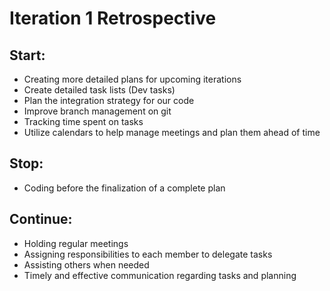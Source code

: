 # Iteration 1 Retrospective

## Start:
- Creating more detailed plans for upcoming iterations
- Create detailed task lists (Dev tasks)
- Plan the integration strategy for our code
- Improve branch management on git
- Tracking time spent on tasks
- Utilize calendars to help manage meetings and plan them ahead of time

## Stop:
- Coding before the finalization of a complete plan

## Continue:
- Holding regular meetings
- Assigning responsibilities to each member to delegate tasks
- Assisting others when needed
- Timely and effective communication regarding tasks and planning
